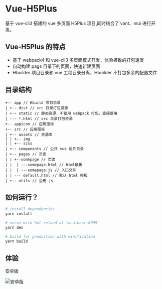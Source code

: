 # Vue-H5Plus

基于 vue-cli3 搭建的 vue 多页面 H5Plus 项目,同时结合了 vant、mui 进行开发。

## Vue-H5Plus 的特点

- 基于 webpack4 和 vue-cli3 多页面模式开发，体验极致的打包速度
- 自动构建 pags 目录下的页面，快速新建页面
- Hbuilder 项目目录和 vue 工程目录分离，Hbuilder 不打包多余的配置文件

## 目录结构

```
+-- app // Hbuild 项目目录
| +-- dist // src 目录打包资源
| +-- static // 静态资源，不使用 webpack 打包，直接使用
| --- *.html // src 目录打包资源
+-- appicon // 应用图标
+-- src // 应用图标
| +-- assets // 资源库
| | +-- img
| | +-- scss
| +-- components // 公共 vue 组件目录
| +-- pages // 页面
| | +--somepage // 页面
| |  | ---somepage.html // html模板
| |  | ---somepage.js // 入口文件
| | --- default.html // 默认 html 模板
| +-- utils // 公用 js
```

## 如何运行？

```bash
# install dependencies
yarn install

# serve with hot reload at localhost:8099
yarn dev

# build for production with minification
yarn build
```

## 体验

安卓版

![安卓版](http://p42jcfxfo.bkt.clouddn.com/app/vue_h5plus.png)
